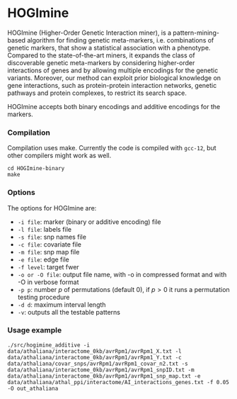 # HOGImine
HOGImine (Higher-Order Genetic Interaction miner), is a pattern-mining-based algorithm for finding genetic meta-markers, i.e. combinations of genetic markers, that show a statistical association with a phenotype.
Compared to the state-of-the-art miners, it expands the class of discoverable genetic meta-markers 
by considering higher-order interactions of genes and by allowing multiple encodings for the
genetic variants. Moreover, our method can exploit prior biological knowledge on
gene interactions, such as protein-protein interaction networks, genetic pathways and protein complexes,
to restrict its search space.

HOGImine accepts both binary encodings and additive encodings for the markers.

### Compilation
Compilation uses make. Currently the code is compiled with ```gcc-12```, but other compilers might work as well.
```
cd HOGImine-binary
make
```

### Options
The options for HOGImine are:
- ```-i file```: marker (binary or additive encoding) file
- ```-l file```: labels file
- ```-s file```: snp names file
- ```-c file```: covariate file
- ```-m file```: snp map file
- ```-e file```: edge file
- ```-f level```: target fwer
- ```-o or -O file```: output file name, with -o in compressed format and with -O in verbose format
- ```-p p```: number $p$ of permutations (default $0$), if $p > 0$ it runs a permutation testing procedure
- ```-d d```: maximum interval length
- ```-v```: outputs all the testable patterns



### Usage example
```
./src/hogimine_additive -i data/athaliana/interactome_0kb/avrRpm1/avrRpm1_X.txt -l data/athaliana/interactome_0kb/avrRpm1/avrRpm1_Y.txt -c data/athaliana/covar_snps/avrRpm1/avrRpm1_covar_n2.txt -s data/athaliana/interactome_0kb/avrRpm1/avrRpm1_snpID.txt -m data/athaliana/interactome_0kb/avrRpm1/avrRpm1_snp_map.txt -e data/athaliana/athal_ppi/interactome/AI_interactions_genes.txt -f 0.05 -O out_athaliana
```

